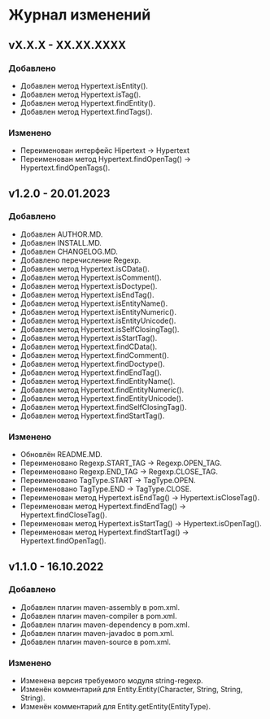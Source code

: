 # Журнал изменений
## vX.X.X - XX.XX.XXXX
### Добавлено
* Добавлен метод Hypertext.isEntity().
* Добавлен метод Hypertext.isTag().
* Добавлен метод Hypertext.findEntity().
* Добавлен метод Hypertext.findTags().

### Изменено
* Переименован интерфейс Hipertext -> Hypertext
* Переименован метод Hypertext.findOpenTag() -> Hypertext.findOpenTags().

## v1.2.0 - 20.01.2023
### Добавлено
* Добавлен AUTHOR.MD.
* Добавлен INSTALL.MD.
* Добавлен CHANGELOG.MD.
* Добавлено перечисление Regexp.
* Добавлен метод Hypertext.isCData().
* Добавлен метод Hypertext.isComment().
* Добавлен метод Hypertext.isDoctype().
* Добавлен метод Hypertext.isEndTag().
* Добавлен метод Hypertext.isEntityName().
* Добавлен метод Hypertext.isEntityNumeric().
* Добавлен метод Hypertext.isEntityUnicode().
* Добавлен метод Hypertext.isSelfClosingTag().
* Добавлен метод Hypertext.isStartTag().
* Добавлен метод Hypertext.findCData().
* Добавлен метод Hypertext.findComment().
* Добавлен метод Hypertext.findDoctype().
* Добавлен метод Hypertext.findEndTag().
* Добавлен метод Hypertext.findEntityName().
* Добавлен метод Hypertext.findEntityNumeric().
* Добавлен метод Hypertext.findEntityUnicode().
* Добавлен метод Hypertext.findSelfClosingTag().
* Добавлен метод Hypertext.findStartTag().

### Изменено
* Обновлён README.MD.
* Переименовано Regexp.START_TAG -> Regexp.OPEN_TAG.
* Переименовано Regexp.END_TAG -> Regexp.CLOSE_TAG.
* Переименовано TagType.START -> TagType.OPEN.
* Переименовано TagType.END -> TagType.CLOSE.
* Переименован метод Hypertext.isEndTag() -> Hypertext.isCloseTag().
* Переименован метод Hypertext.findEndTag() -> Hypertext.findCloseTag().
* Переименован метод Hypertext.isStartTag() -> Hypertext.isOpenTag().
* Переименован метод Hypertext.findStartTag() -> Hypertext.findOpenTag().

## v1.1.0 - 16.10.2022
### Добавлено
* Добавлен плагин maven-assembly в pom.xml.
* Добавлен плагин maven-compiler в pom.xml.
* Добавлен плагин maven-dependency в pom.xml.
* Добавлен плагин maven-javadoc в pom.xml.
* Добавлен плагин maven-source в pom.xml.

### Изменено
* Изменена версия требуемого модуля string-regexp.
* Изменён комментарий для Entity.Entity(Character, String, String, String).
* Изменён комментарий для Entity.getEntity(EntityType).
